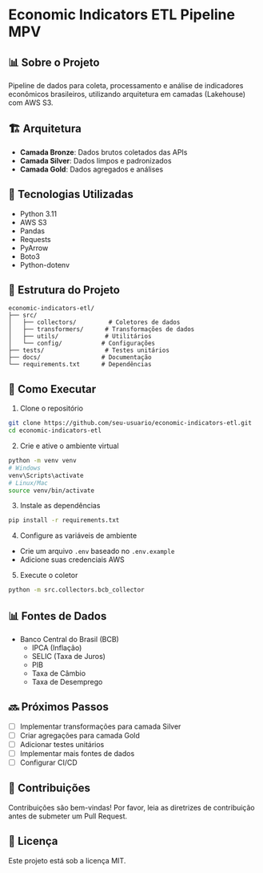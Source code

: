# Economic Indicators ETL Pipeline MPV

## 📊 Sobre o Projeto
Pipeline de dados para coleta, processamento e análise de indicadores econômicos brasileiros, utilizando arquitetura em camadas (Lakehouse) com AWS S3.

## 🏗️ Arquitetura
- **Camada Bronze**: Dados brutos coletados das APIs
- **Camada Silver**: Dados limpos e padronizados
- **Camada Gold**: Dados agregados e análises

## 🔧 Tecnologias Utilizadas
- Python 3.11
- AWS S3
- Pandas
- Requests
- PyArrow
- Boto3
- Python-dotenv

## 📁 Estrutura do Projeto
```
economic-indicators-etl/
├── src/
│   ├── collectors/         # Coletores de dados
│   ├── transformers/      # Transformações de dados
│   ├── utils/             # Utilitários
│   └── config/           # Configurações
├── tests/                 # Testes unitários
├── docs/                 # Documentação
└── requirements.txt      # Dependências
```

## 🚀 Como Executar
1. Clone o repositório
```bash
git clone https://github.com/seu-usuario/economic-indicators-etl.git
cd economic-indicators-etl
```

2. Crie e ative o ambiente virtual
```bash
python -m venv venv
# Windows
venv\Scripts\activate
# Linux/Mac
source venv/bin/activate
```

3. Instale as dependências
```bash
pip install -r requirements.txt
```

4. Configure as variáveis de ambiente
- Crie um arquivo `.env` baseado no `.env.example`
- Adicione suas credenciais AWS

5. Execute o coletor
```bash
python -m src.collectors.bcb_collector
```

## 📊 Fontes de Dados
- Banco Central do Brasil (BCB)
  - IPCA (Inflação)
  - SELIC (Taxa de Juros)
  - PIB
  - Taxa de Câmbio
  - Taxa de Desemprego

## 🔜 Próximos Passos
- [ ] Implementar transformações para camada Silver
- [ ] Criar agregações para camada Gold
- [ ] Adicionar testes unitários
- [ ] Implementar mais fontes de dados
- [ ] Configurar CI/CD

## 🤝 Contribuições
Contribuições são bem-vindas! Por favor, leia as diretrizes de contribuição antes de submeter um Pull Request.

## 📝 Licença
Este projeto está sob a licença MIT.
